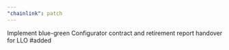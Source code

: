 ```yaml
---
"chainlink": patch
---
```


Implement blue-green Configurator contract and retirement report handover for LLO
#added
